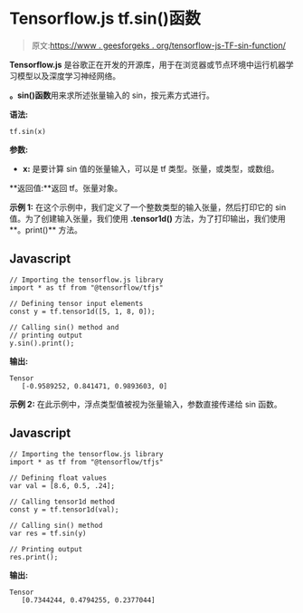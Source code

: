 # Tensorflow.js tf.sin()函数

> 原文:[https://www . geesforgeks . org/tensorflow-js-TF-sin-function/](https://www.geeksforgeeks.org/tensorflow-js-tf-sin-function/)

**Tensorflow.js** 是谷歌正在开发的开源库，用于在浏览器或节点环境中运行机器学习模型以及深度学习神经网络。

**。sin()函数**用来求所述张量输入的 sin，按元素方式进行。

**语法:**

```
tf.sin(x)
```

**参数:**

*   **x:** 是要计算 sin 值的张量输入，可以是 tf 类型。张量，或类型，或数组。

**返回值:**返回 tf。张量对象。

**示例 1:** 在这个示例中，我们定义了一个整数类型的输入张量，然后打印它的 sin 值。为了创建输入张量，我们使用 **.tensor1d()** 方法，为了打印输出，我们使用**。print()** 方法。

## Javascript

```
// Importing the tensorflow.js library
import * as tf from "@tensorflow/tfjs"

// Defining tensor input elements
const y = tf.tensor1d([5, 1, 8, 0]);

// Calling sin() method and
// printing output
y.sin().print();
```

**输出:**

```
Tensor
   [-0.9589252, 0.841471, 0.9893603, 0]
```

**示例 2:** 在此示例中，浮点类型值被视为张量输入，参数直接传递给 sin 函数。

## Javascript

```
// Importing the tensorflow.js library
import * as tf from "@tensorflow/tfjs"

// Defining float values
var val = [8.6, 0.5, .24];

// Calling tensor1d method
const y = tf.tensor1d(val);

// Calling sin() method
var res = tf.sin(y)

// Printing output
res.print();
```

**输出:**

```
Tensor
   [0.7344244, 0.4794255, 0.2377044]
```